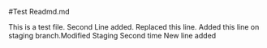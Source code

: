 #Test Readmd.md

This is a test file.
Second Line added.
Replaced this line.
Added this line on staging branch.Modified Staging Second time
New line added

